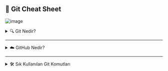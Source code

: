 ## 🧠 Git Cheat Sheet

![image](https://github.com/user-attachments/assets/1821b39f-70be-4943-b193-ff8ac46d5b1f)

<details>
  
<summary>🔍 Git Nedir?</summary>

Git, dağıtık bir versiyon kontrol sistemidir (VCS). Yazılımcıların projelerdeki dosya değişikliklerini takip etmelerine, geri almalarına, dallandırmalarına(branch) ve farklı sürümleri yönetmelerine olanak tanır.

![image](https://github.com/user-attachments/assets/86aa12b7-a1ff-489d-9ca6-0f65e3c2b5d8)

</details>

<hr>

<details>
  
<summary>☁️ GitHub Nedir?</summary>

GitHub, Git tabanlı projeleri barındırmak, paylaşmak ve üzerinde işbirliği yapmak için kullanılan bulut tabanlı bir platformdur.

![image](https://github.com/user-attachments/assets/8538d93f-17b9-4952-9380-f7499f0aca40)

</details>

<hr>

<details>
  
<summary>🛠️ Sık Kullanılan Git Komutları</summary>
<hr>
<details>
  
<summary>🖥️ Git Bash - Commit Example</summary>

Proje dizinine gidilir. **cd source/repos/project**

Sırasıyla komutlar çalıştırılır.

**1.** git pull origin develop

**2.** git status

**3.** git add .

**4.** git commit -m "fixed"

**5.** git push origin develop

</details>

<details>
    
<summary>🔰 Temel Git Komutları</summary>

- **git init** ➡️ Yeni bir Git reposu oluşturur.
- **git clone <repo_url>** ➡️ Mevcut bir Git reposunu kopyalar.
- **git status** ➡️ Çalışma dizininin durumunu gösterir.
- **git add <dosya_adı>** ➡️ Belirtilen dosyayı stage'e (staging area) ekler.
- **git add .** ➡️ Tüm değişiklikleri stage'e ekler.
- **git commit -m "Açıklama"** ➡️ Stage'e alınan değişiklikleri repoya kaydeder.
- **git commit --amend -m "Yeni açıklama"** ➡️ Son commit mesajını değiştirir.
- **git push origin <branch_adı>** ➡️ Local değişiklikleri remote repoya gönderir.
- **git pull origin <branch_adı>** ➡️ Remote repodaki değişiklikleri local repoya çeker.
- **git fetch** ➡️ Remote repodaki değişiklikleri alır ancak merge yapmaz.

</details>

<details>
  
<summary>🌿 Branch Yönetimi</summary>

- **git branch** ➡️ Mevcut branchleri listeler.
- **git branch <yeni_branch_adı>** ➡️ Yeni bir branch oluşturur.
- **git branch -d <branch_adı>** ➡️ Belirtilen branch siler.
- **git branch -D <branch_adı>** ➡️ Zorla branch'i siler.
- **git checkout <branch_adı>** ➡️ Belirtilen branch'e geçiş yapar.
- **git checkout -b <yeni_branch_adı>** ➡️ Yeni bir branch oluşturur ve ona geçiş yapar.
- **git cherry-pick <commit_hash>** ➡️ Bir branch'teki belirli bir değişikliği, başka bir branch'e aktarmak için kullanılır. commit_hash: Cherry-pick yapmak istediğiniz commit'in hash'idir (örneğin, xyz1234 gibi).
- **git merge <branch_adı>** ➡️ Belirtilen branch'i mevcut branch'e birleştirir.
- **git rebase <branch_adı>** ➡️ Mevcut branch'i başka bir branch'in üzerine yeniden düzenler.
- **git stash** ➡️ Geçici olarak değişiklikleri saklar.
- **git stash pop** ➡️ Saklanan değişiklikleri geri yükler.
- **git stash list** ➡️ Saklanan değişiklikleri listeler.
- **git stash drop** ➡️ Belirtilen saklanan değişikliği siler.

</details>

<details>
  
<summary>🧾 Geçmiş ve Değişiklik Takibi</summary>

- **git log** ➡️ Commit geçmişini görüntüler.
- **git log --oneline** ➡️ Commit geçmişini kısa formatta gösterir.
- **git log --graph --decorate --oneline** ➡️ Commit geçmişini branch yapısıyla gösterir.
- **git diff** ➡️ Çalışma dizini ile en son commit arasındaki farkları gösterir.
- **git diff <branch1> <branch2>** ➡️ İki branch arasındaki farkları gösterir.
- **git reset --hard <commit_id>** ➡️ Belirtilen commit’e geri döner ve tüm değişiklikleri siler.
- **git reset --soft <commit_id>** ➡️ Belirtilen commit’e geri döner ancak değişiklikleri korur.
- **git revert <commit_id>** ➡️ Belirtilen commit’i geri alır ancak yeni bir commit olarak ekler.

</details>

<details>
  
<summary>🌐 Uzak Repo Yönetimi</summary>

- **git remote -v** ➡️ Remote repoları listeler.
- **git remote add <name> <repo_url>** ➡️ Yeni bir remote repo ekler.
- **git remote remove <name>** ➡️ Belirtilen remote repoyu kaldırır.
- **git push --force** ➡️ Zorla değişiklikleri remote repoya gönderir.
- **git push origin --delete <branch_adı>** ➡️ Remote repodaki bir branch'i siler.
- **git pull --rebase** ➡️ Remote repodaki değişiklikleri alır ve mevcut commit’leri yeniden düzenler.

</details>

<details>
  
<summary>🔖 Etiketleme ve Sürümleme</summary>

- **git tag <etiket_adı>** ➡️ Belirtilen commit’e bir etiket ekler.
- **git tag -a <etiket_adı> -m "Açıklama"** ➡️ Açıklamalı bir etiket ekler.
- **git tag** ➡️ Mevcut etiketleri listeler.
- **git push origin <etiket_adı>** ➡️ Etiketi remote repoya gönderir.
- **git push origin --tags** ➡️ Tüm etiketleri remote repoya gönderir.
- **git tag -d <etiket_adı>** ➡️ Belirtilen etiketi siler.
- **git push origin :refs/tags/<etiket_adı>** ➡️ Remote repodaki etiketi siler.

</details>

<details>
  
<summary>⚡ Alias (Kısayollar) Kullanımı</summary>

- **git config --global alias.st status** ➡️ git st komutunu git status olarak çalıştırır.
- **git config --global alias.co checkout** ➡️ git co komutunu git checkout olarak çalıştırır.
- **git config --global alias.br branch** ➡️ git br komutunu git branch olarak çalıştırır.

</details>

<details>
  
<summary>🧩 Git Hooks (Otomasyon)</summary>

- **pre-commit** ➡️ Commit işleminden önce çalıştırılır.
- **commit-msg** ➡️ Commit mesajı yazıldıktan sonra çalıştırılır.
- **pre-push** ➡️ Push işleminden önce çalıştırılır.

</details>

<details>
  
<summary>📦 Submodules (Alt Depolar)</summary>

- **git submodule add <repo_url>** ➡️ Mevcut projeye bir alt modül ekler.
- **git submodule update --init --recursive** ➡️ Alt modülleri günceller ve başlatır.

</details>

<details>
  
<summary>🧱 Worktrees (Çoklu Çalışma Dizinleri)</summary>

- **git worktree add ../yeni_dizin <branch_adı>** ➡️ Yeni bir çalışma dizini oluşturur.
- **git worktree list** ➡️ Mevcut çalışma dizinlerini listeler.

</details>

<details>
  
<summary>🧊 LFS (Large File Storage)</summary>

- **git lfs install** ➡️ Git LFS’i yükler.
- **git lfs track "*.psd"** ➡️ Belirtilen dosya türünü LFS ile takip eder.

</details>

<details>
  
<summary>🐞 Bisect (Hatalı Commit’i Bulma)</summary>

- **git bisect start** ➡️ Bisect işlemini başlatır.
- **git bisect bad** ➡️ Hatalı commit’i işaretler.
- **git bisect good**➡️ Çalışan commit’i işaretler.

</details>

<details>
  
<summary>🔁 Reflog (Commit Geçmişi)</summary>

- **git reflog** ➡️ Tüm Git işlemlerinin geçmişini gösterir.
- **git reset --hard HEAD@{3}** ➡️ 3 işlem önceki duruma geri döner.

</details>

<details>
  
<summary>🪞 Mirroring  (Depoyu Başka Bir Uzak Depoya Kopyalama)</summary>

- **git clone --mirror <repo_url>** ➡️ Repoyu aynen klonlar.
- **git push --mirror <yeni_repo_url>** ➡️ Repoyu başka bir remote repoya aynen kopyalar.

</details>

<details>
  
<summary>🌿 İleri Düzey Branch Yönetimi</summary>

- **git branch -vv** ➡️ Tüm branchlerin detaylarını ve takip ettiği remote branch'i gösterir.
- **git branch --contains <commit_id>** ➡️ Belirtilen commit’i içeren branch'leri listeler.
- **git branch --merged master** ➡️ master branch'e merge edilmiş branch'leri gösterir.
- **git branch --no-merged master** ➡️ master branch'e henüz merge edilmemiş branchleri gösterir.
- **git checkout -** ➡️ Önceki branch'e geri döner.
- **git checkout --orphan <yeni_branch_adı>** ➡️ Yeni bir branch oluşturur ancak önceki commit’leri içermez.

</details>

<details>
  
<summary>🔀 Merge ve Rebase İşlemleri</summary>

- **git merge --squash <branch_adı>** ➡️ Merge işlemi sırasında tüm commit’leri tek bir commit’e sıkıştırır.
- **git merge --no-commit** ➡️ Merge işlemini yapar ancak commit oluşturmaz.
- **git merge --no-ff <branch_adı>** ➡️ Fast-forward olmadan merge yapar.
- **git rebase -i HEAD~5** ➡️ Son 5 commit’i etkileşimli olarak düzenler.
- **git rebase --onto master feature_branch** ➡️ feature_branch branch'ini master üzerine taşır.
- **git rebase --skip** ➡️ Rebase sırasında hatalı commit’i atlar.
- **git rebase --edit-todo** ➡️ Rebase sırasında commit listesini düzenler.

</details>

<details>
  
<summary>📥 Stash Kullanımı</summary>

- **git stash push -m "Geçici değişiklikler"** ➡️ Saklanan değişikliklere açıklama ekler.
- **git stash apply stash@{2}** ➡️ Belirtilen stash’i geri yükler.
- **git stash pop stash@{0}** ➡️ En son saklanan değişiklikleri geri yükler ve stash listesinden siler.
- **git stash show -p stash@{1}** ➡️ Belirtilen stash’in detaylarını gösterir.
- **git stash branch yeni_branch** ➡️ Saklanan değişikliklerle yeni bir branch oluşturur.

</details>

<details>
  
<summary>🌐 İleri Düzey Uzak Repo Yönetimi</summary>

- **git remote set-url origin <yeni_url>** ➡️ Remote repo URL’sini değiştirir.
- **git remote prune origin** ➡️ Remote repoda artık var olmayan branch'leri temizler.
- **git push origin HEAD** ➡️ Mevcut branch'i remote repoya gönderir.
- **git push --mirror <yeni_repo_url>** ➡️ Mevcut repoyu aynen başka bir remote repoya kopyalar.
- **git fetch --prune** ➡️ Remote repodaki silinmiş branchleri local repodan kaldırır.

</details>

<details>
  
<summary>🔍 Hata Ayıklama ve Analiz</summary>

- **git fsck --full** ➡️ Repodaki tüm nesneleri kontrol eder ve hataları gösterir.
- **git reflog expire --expire=now --all** ➡️ Tüm reflog kayıtlarını temizler.
- **git gc --aggressive** ➡️ Repoyu optimize eder ve gereksiz verileri temizler.
- **git blame -C -M <dosya_adı>** ➡️ Dosyadaki her satırın hangi commit tarafından değiştirildiğini detaylı gösterir.
- **git grep -n "hata"** ➡️ Repoda belirli bir kelimeyi içeren satırları ve satır numaralarını gösterir.

</details>

<details>
  
<summary>🚀 Performans ve Optimizasyon</summary>

- **git repack -a -d** ➡️ Repoyu yeniden paketleyerek boyutunu küçültür.
- **git prune --expire=now** ➡️ Kullanılmayan nesneleri hemen temizler.
- **git gc --auto** ➡️ Repoyu otomatik olarak temizler ve optimize eder.
- **git config --global core.compression 9** ➡️ Git’in veri sıkıştırma seviyesini artırır.

</details>

</details>
